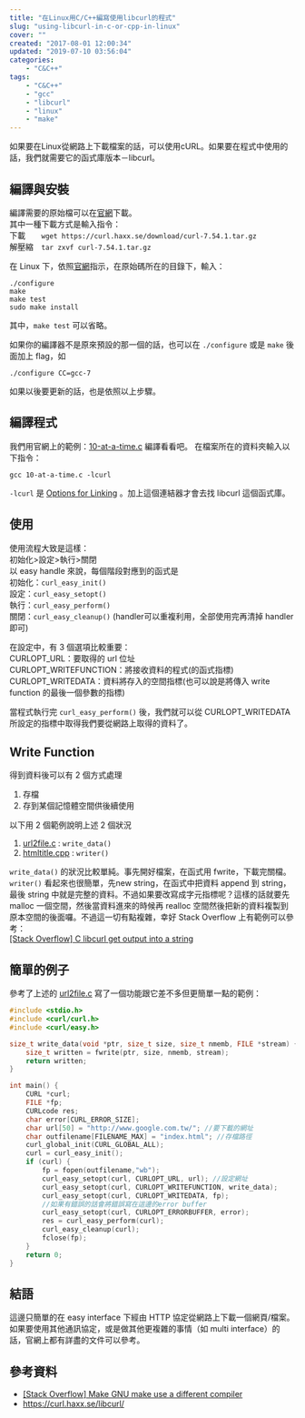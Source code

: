 ```yaml
---
title: "在Linux用C/C++編寫使用libcurl的程式"
slug: "using-libcurl-in-c-or-cpp-in-linux"
cover: ""
created: "2017-08-01 12:00:34"
updated: "2019-07-10 03:56:04"
categories:
    - "C&C++"
tags:
    - "C&C++"
    - "gcc"
    - "libcurl"
    - "linux"
    - "make"
---
```


如果要在Linux從網路上下載檔案的話，可以使用cURL。如果要在程式中使用的話，我們就需要它的函式庫版本－libcurl。

## 編譯與安裝

編譯需要的原始檔可以在[官網](https://curl.haxx.se/download.html)下載。  
其中一種下載方式是輸入指令：  
下載　　`wget https://curl.haxx.se/download/curl-7.54.1.tar.gz`    
解壓縮　`tar zxvf curl-7.54.1.tar.gz`

在 Linux 下，依照[官網](https://curl.haxx.se/docs/install.html)指示，在原始碼所在的目錄下，輸入：
```shell
./configure
make
make test
sudo make install
```
其中，`make test` 可以省略。

如果你的編譯器不是原來預設的那一個的話，也可以在 `./configure` 或是 `make` 後面加上 flag，如
```shell
./configure CC=gcc-7
```
如果以後要更新的話，也是依照以上步驟。

## 編譯程式

我們用官網上的範例：[10-at-a-time.c](https://curl.haxx.se/libcurl/c/10-at-a-time.html) 編譯看看吧。
在檔案所在的資料夾輸入以下指令：
```shell
gcc 10-at-a-time.c -lcurl
```
`-lcurl` 是 [Options for Linking](https://gcc.gnu.org/onlinedocs/gcc/Link-Options.html) 。加上這個連結器才會去找 libcurl 這個函式庫。

## 使用

使用流程大致是這樣：  
初始化>設定>執行>關閉  
以 easy handle 來說，每個階段對應到的函式是  
初始化：`curl_easy_init()`  
設定：`curl_easy_setopt()`  
執行：`curl_easy_perform()`  
關閉：`curl_easy_cleanup()` (handler可以重複利用，全部使用完再清掉 handler 即可)

在設定中，有 3 個選項比較重要：  
CURLOPT_URL：要取得的 url 位址  
CURLOPT_WRITEFUNCTION：將接收資料的程式(的函式指標)  
CURLOPT_WRITEDATA：資料將存入的空間指標(也可以說是將傳入 write function 的最後一個參數的指標)  

當程式執行完 `curl_easy_perform()` 後，我們就可以從 CURLOPT_WRITEDATA 所設定的指標中取得我們要從網路上取得的資料了。

## Write Function

得到資料後可以有 2 個方式處理

1. 存檔
2. 存到某個記憶體空間供後續使用

以下用 2 個範例說明上述 2 個狀況

1. [url2file.c](https://curl.haxx.se/libcurl/c/url2file.html) : `write_data()`
2. [htmltitle.cpp](https://curl.haxx.se/libcurl/c/htmltitle.html) : `writer()`

`write_data()` 的狀況比較單純。事先開好檔案，在函式用 fwrite，下載完關檔。  
`writer()` 看起來也很簡單，先new string，在函式中把資料 append 到 string，最後 string 中就是完整的資料。不過如果要改寫成字元指標呢？這樣的話就要先 malloc 一個空間，然後當資料進來的時候再 realloc 空間然後把新的資料複製到原本空間的後面囉。不過這一切有點複雜，幸好 Stack Overflow 上有範例可以參考：  
[[Stack Overflow] C libcurl get output into a string](https://stackoverflow.com/questions/2329571/c-libcurl-get-output-into-a-string)

## 簡單的例子

參考了上述的 [url2file.c](https://curl.haxx.se/libcurl/c/url2file.html) 寫了一個功能跟它差不多但更簡單一點的範例：

```c
#include <stdio.h>
#include <curl/curl.h>
#include <curl/easy.h>

size_t write_data(void *ptr, size_t size, size_t nmemb, FILE *stream) {
    size_t written = fwrite(ptr, size, nmemb, stream);
    return written;
}

int main() {
    CURL *curl;
    FILE *fp;
    CURLcode res;
    char error[CURL_ERROR_SIZE];
    char url[50] = "http://www.google.com.tw/"; //要下載的網址
    char outfilename[FILENAME_MAX] = "index.html"; //存檔路徑
	curl_global_init(CURL_GLOBAL_ALL);
    curl = curl_easy_init();
    if (curl) {
        fp = fopen(outfilename,"wb");
        curl_easy_setopt(curl, CURLOPT_URL, url); //設定網址
        curl_easy_setopt(curl, CURLOPT_WRITEFUNCTION, write_data);
        curl_easy_setopt(curl, CURLOPT_WRITEDATA, fp);
		//如果有錯誤的話會將錯誤寫在這邊的error buffer
        curl_easy_setopt(curl, CURLOPT_ERRORBUFFER, error);
        res = curl_easy_perform(curl);
        curl_easy_cleanup(curl);
        fclose(fp);
    }
    return 0;
}
```

## 結語

這邊只簡單的在 easy interface 下經由 HTTP 協定從網路上下載一個網頁/檔案。如果要使用其他通訊協定，或是做其他更複雜的事情（如 multi interface）的話，官網上都有詳盡的文件可以參考。

## 參考資料

* [[Stack Overflow] Make GNU make use a different compiler](https://stackoverflow.com/questions/2969222/make-gnu-make-use-a-different-compiler)
* <https://curl.haxx.se/libcurl/>
